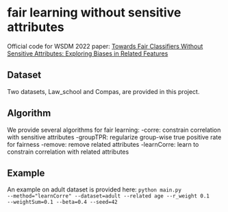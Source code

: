 # fair learning without sensitive attributes
Official code for WSDM 2022 paper: [Towards Fair Classifiers Without Sensitive Attributes: Exploring Biases in Related Features](https://arxiv.org/abs/2104.14537)


## Dataset
Two datasets, Law_school and Compas, are provided in this project. 

## Algorithm
We provide several algorithms for fair learning:
-corre: constrain correlation with sensitive attributes
-groupTPR: regularize group-wise true positive rate for fairness
-remove: remove related attributes
-learnCorre: learn to constrain correlation with related attributes

## Example
An example on adult dataset is provided here:
<code>python main.py --method="learnCorre" --dataset=adult --related age --r_weight 0.1 --weightSum=0.1  --beta=0.4 --seed=42</code>
